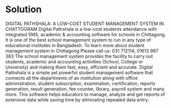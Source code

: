 # Solution
DIGITAL PATHSHALA: A LOW-COST STUDENT MANAGEMENT SYSTEM IN CHATTOGRAM Digital Pathshala is a low-cost students attendance with integrated SMS, academic &amp; accounting software for schools in Chittagong. It is one of the best school management system to run in any type of educational institutes in Bangladesh.    To learn more about student management system in Chittagong Please call us: 031 712114, 01613 987 363  The school management system provides the facility to carry out students, academic and accounting activities (School, College or University) and making them fast, easy, efficient and accurate.   Digital Pathshala is a simple yet powerful student management software that connects all the departments of an institution along with office administration, student subscription, examination, certification, reports generation, result generation, fee counter, library, payroll system and many more. This software helps educators to manage, analyze and get reports of extensive data while saving time by eliminating repeated data entry.
